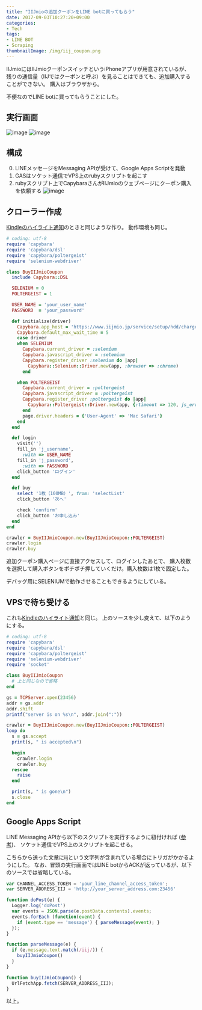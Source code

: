 ```yaml
---
title: "IIJmioの追加クーポンをLINE botに買ってもらう"
date: 2017-09-03T10:27:20+09:00
categories:
- Tech
tags:
- LINE BOT
- Scraping
thumbnailImage: /img/iij_coupon.png
---
```


IIJmioにはIIJmioクーポンスイッチというiPhoneアプリが用意されているが、
残りの通信量（IIJではクーポンと呼ぶ）を見ることはできても、追加購入することができない。
購入はブラウザから。

不便なのでLINE botに買ってもらうことにした。

<!--more-->

## 実行画面
![image](/img/iij_coupon.png) ![image](img/2.png)

## 構成
0. LINEメッセージをMessaging APIが受けて、Google Apps Scriptを発動
0. GASはソケット通信でVPS上のrubyスクリプトを起こす
0. rubyスクリプト上でCapybaraさんがIIJmioのウェブページにクーポン購入を依頼する
![image](img/3.png)

## クローラー作成
[Kindleのハイライト通知](../line_highlights_1/)のときと同じような作り。
動作環境も同じ。

```ruby
# coding: utf-8
require 'capybara'
require 'capybara/dsl'
require 'capybara/poltergeist'
require 'selenium-webdriver'

class BuyIIJmioCoupon
  include Capybara::DSL

  SELENIUM = 0
  POLTERGEIST = 1

  USER_NAME = 'your_user_name'
  PASSWORD  = 'your_password'

  def initialize(driver)
    Capybara.app_host = 'https://www.iijmio.jp/service/setup/hdd/charge/'
    Capybara.default_max_wait_time = 5
    case driver
    when SELENIUM
      Capybara.current_driver = :selenium
      Capybara.javascript_driver = :selenium
      Capybara.register_driver :selenium do |app|
        Capybara::Selenium::Driver.new(app, :browser => :chrome)
      end

    when POLTERGEIST
      Capybara.current_driver = :poltergeist
      Capybara.javascript_driver = :poltergeist
      Capybara.register_driver :poltergeist do |app|
        Capybara::Poltergeist::Driver.new(app, {:timeout => 120, js_errors: false})
      end
      page.driver.headers = {'User-Agent' => 'Mac Safari'}
    end
  end

  def login
    visit('')
    fill_in 'j_username',
      :with => USER_NAME
    fill_in 'j_password',
      :with => PASSWORD
    click_button 'ログイン'
  end

  def buy
    select '1枚（100MB）', from: 'selectList'
    click_button '次へ'

    check 'confirm'
    click_button 'お申し込み'
  end
end

crawler = BuyIIJmioCoupon.new(BuyIIJmioCoupon::POLTERGEIST)
crawler.login
crawler.buy
```

追加クーポン購入ページに直接アクセスして、ログインしたあとで、
購入枚数を選択して購入ボタンをポチポチ押していくだけ。購入枚数は1枚で固定した。

デバッグ用にSELENIUMで動作させることもできるようにしている。

## VPSで待ち受ける
これも[Kindleのハイライト通知](../line_highlights_3/)と同じ。
上のソースを少し変えて、以下のようにする。

```ruby
# coding: utf-8
require 'capybara'
require 'capybara/dsl'
require 'capybara/poltergeist'
require 'selenium-webdriver'
require 'socket'

class BuyIIJmioCoupon
  # 上と同じなので省略
end

gs = TCPServer.open(23456)
addr = gs.addr
addr.shift
printf("server is on %s\n", addr.join(":"))

crawler = BuyIIJmioCoupon.new(BuyIIJmioCoupon::POLTERGEIST)
loop do
  s = gs.accept
  print(s, " is accepted\n")

  begin
    crawler.login
    crawler.buy
  rescue
    raise
  end

  print(s, " is gone\n")
  s.close
end
```

## Google Apps Script
LINE Messaging APIから以下のスクリプトを実行するように紐付ければ ([参考](../line_push/))、
ソケット通信でVPS上のスクリプトを起こせる。

こちらから送った文章にiijという文字列が含まれている場合にトリガがかかるようにした。
なお、冒頭の実行画面ではLINE botからACKが返っているが、以下のソースでは省略している。

```js
var CHANNEL_ACCESS_TOKEN = 'your_line_channel_access_token';
var SERVER_ADDRESS_IIJ = 'http://your_server_address.com:23456'

function doPost(e) {
  Logger.log('doPost')
  var events = JSON.parse(e.postData.contents).events;
  events.forEach (function(event) {
    if (event.type == 'message') { parseMessage(event); }
  });
}

function parseMessage(e) {
  if (e.message.text.match(/iij/)) {
    buyIIJmioCoupon()
  }
}

function buyIIJmioCoupon() {
  UrlFetchApp.fetch(SERVER_ADDRESS_IIJ);
}
```

以上。
